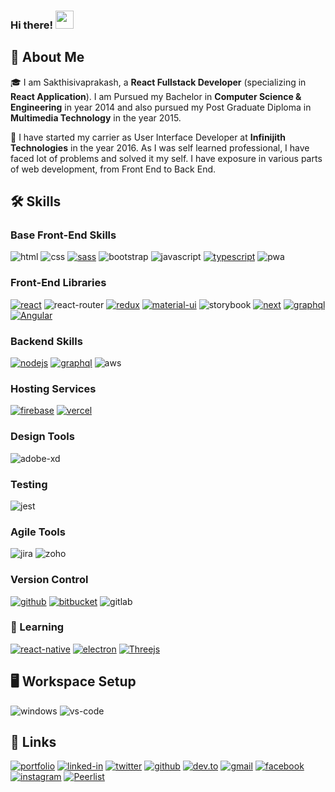 <!--
**Sakthisivaprakash/Sakthisivaprakash** is a ✨ _special_ ✨ repository because its `README.md` (this file) appears on your GitHub profile.

Here are some ideas to get you started:

- 🔭 I’m currently working on ...
- 🌱 I’m currently learning ...
- 👯 I’m looking to collaborate on ...
- 🤔 I’m looking for help with ...
- 💬 Ask me about ...
- 📫 How to reach me: ...
- 😄 Pronouns: ...
- ⚡ Fun fact: ...
-->

### Hi there! <img src="https://media.giphy.com/media/hvRJCLFzcasrR4ia7z/giphy.gif" width="29px">
## 🚀 About Me
🎓 I am Sakthisivaprakash, a **React Fullstack Developer** (specializing in **React Application**). I am Pursued my Bachelor in **Computer Science & Engineering** in year 2014 and also pursued my Post Graduate Diploma in **Multimedia Technology** in the year 2015.

🔭 I have started my carrier as User Interface Developer at **Infinijith Technologies** in the year 2016. As I was self learned professional, I have faced lot of problems and solved it my self. I have exposure in various parts of web development, from Front End to Back End. 


## 🛠️ Skills

### Base Front-End Skills

![html](https://img.shields.io/badge/HTML5-E34F26?style=for-the-badge&logo=html5&logoColor=white)
![css](https://img.shields.io/badge/CSS3-1572B6?style=for-the-badge&logo=css3&logoColor=white)
[![sass](https://img.shields.io/badge/SASS-CC6699?style=for-the-badge&logo=sass&logoColor=white)](https://sass-lang.com/)
![bootstrap](https://img.shields.io/badge/Bootstrap-563D7C?style=for-the-badge&logo=bootstrap&logoColor=white)
![javascript](https://img.shields.io/badge/JavaScript-323330?style=for-the-badge&logo=javascript&logoColor=F7DF1E)
[![typescript](https://img.shields.io/badge/TypeScript-3178C6?style=for-the-badge&logo=typescript&logoColor=white)](https://www.typescriptlang.org/)
![pwa](https://img.shields.io/badge/Progressive_Web_App-4285F4?style=for-the-badge&logo=googlechrome&logoColor=white)

### Front-End Libraries

[![react](https://img.shields.io/badge/React-20232A?style=for-the-badge&logo=react&logoColor=61DAFB)](https://reactjs.org/)
![react-router](https://img.shields.io/badge/React_Router-CA4245?style=for-the-badge&logo=react-router&logoColor=white)
[![redux](https://img.shields.io/badge/Redux-593D88?style=for-the-badge&logo=redux&logoColor=white)](https://redux.js.org/)
[![material-ui](https://img.shields.io/badge/Material_UI-0081CB?style=for-the-badge&logo=mui&logoColor=white)](https://mui.com/)
![storybook](https://img.shields.io/badge/storybook-FF4785?style=for-the-badge&logo=storybook&logoColor=white)
[![next](https://img.shields.io/badge/Next-000000?style=for-the-badge&logo=nextdotjs&logoColor=FFFFFF)](https://nextjs.org/)
[![graphql](https://img.shields.io/badge/GraphQL-E434AA?style=for-the-badge&logo=graphql&logoColor=white)](https://graphql.org/)
[![Angular](https://img.shields.io/badge/Angular-DD0031?style=for-the-badge&logo=angular&logoColor=white)](https://angular.io/)

### Backend Skills
[![nodejs](https://img.shields.io/badge/Node.js-43853D?style=for-the-badge&logo=node.js&logoColor=white)](https://nodejs.org/en/)
[![graphql](https://img.shields.io/badge/GraphQL-E434AA?style=for-the-badge&logo=graphql&logoColor=white)](https://graphql.org/)
![aws](https://img.shields.io/badge/Amazon_AWS-232F3E?style=for-the-badge&logo=amazon-aws&logoColor=white)

### Hosting Services

[![firebase](https://img.shields.io/badge/Firebase-ffaa00?style=for-the-badge&logo=Firebase&logoColor=white)](https://firebase.google.com/)
[![vercel](https://img.shields.io/badge/Vercel-000000?style=for-the-badge&logo=Vercel&logoColor=white)](https://vercel.com/)

### Design Tools

![adobe-xd](https://img.shields.io/badge/adobe_xd-470137?style=for-the-badge&logo=adobe-xd&logoColor=white)


### Testing

![jest](https://img.shields.io/badge/Jest-C21325?style=for-the-badge&logo=jest&logoColor=white)

### Agile Tools
![jira](https://img.shields.io/badge/JIRA-004FC6?style=for-the-badge&logo=jira&logoColor=white)
![zoho](https://img.shields.io/badge/zoho-CE2232?style=for-the-badge&logo=zoho&logoColor=white)

###  Version Control
[![github](https://img.shields.io/badge/GitHub-100000?style=for-the-badge&logo=github&logoColor=white)](https://github.com/)
[![bitbucket](https://img.shields.io/badge/Bitbucket-330F63?style=for-the-badge&logo=bitbucket&logoColor=white)](https://bitbucket.org/)
![gitlab](https://img.shields.io/badge/GitLab-330F63?style=for-the-badge&logo=gitlab&logoColor=white)

### 🌱 Learning
[![react-native](https://img.shields.io/badge/React_Native-20232A?style=for-the-badge&logo=react&logoColor=61DAFB)](https://reactnative.dev/)
[![electron](https://img.shields.io/badge/Electron-2C2E3B?style=for-the-badge&logo=electron&logoColor=white)](https://www.electronjs.org/)
[![Threejs](https://img.shields.io/badge/threejs-black?style=for-the-badge&logo=three.js&logoColor=white)](https://threejs.org/)

## 🖥️ Workspace Setup

![windows](https://img.shields.io/badge/Windows_10-0078D6?style=for-the-badge&logo=windows&logoColor=white)
![vs-code](https://img.shields.io/badge/VS_Code-007ACC?style=for-the-badge&logo=Visual-Studio-Code&logoColor=white)

## 🔗 Links

[![portfolio](https://img.shields.io/badge/Portfolio-5340ff?style=for-the-badge&logo=Google-chrome&logoColor=white)](https://techiesakthi.com/)
[![linked-in](https://img.shields.io/badge/Linked_In-0077B5?style=for-the-badge&logo=LinkedIn&logoColor=white)](https://www.linkedin.com/in/sakthisivaprakash/)
[![twitter](https://img.shields.io/badge/Twitter-1DA1F2?style=for-the-badge&logo=twitter&logoColor=white)](https://twitter.com/TechieSakthi)
[![github](https://img.shields.io/badge/GitHub-000000?style=for-the-badge&logo=GitHub&logoColor=white)](https://github.com/Sakthisivaprakash)
[![dev.to](https://img.shields.io/badge/Dev.to-0A0A0A?style=for-the-badge&logo=DevdotTo&logoColor=white)](https://dev.to/techiesakthi)
[![gmail](https://img.shields.io/badge/Gmail-D14836?style=for-the-badge&logo=Gmail&logoColor=white)](mailto:hello@techiesakthi.com)
[![facebook](https://img.shields.io/badge/Facebook-1877F2?style=for-the-badge&logo=facebook&logoColor=white)](https://www.facebook.com/sakthisivaprakash)
[![instagram](https://img.shields.io/badge/Instagram-E4405F?style=for-the-badge&logo=instagram&logoColor=white)](https://www.instagram.com/techiesakthi/)
[![Peerlist](https://github-readme-badge.peerlist.io/api/techiesakthi?style=flat-square)](https://peerlist.io/techiesakthi)
